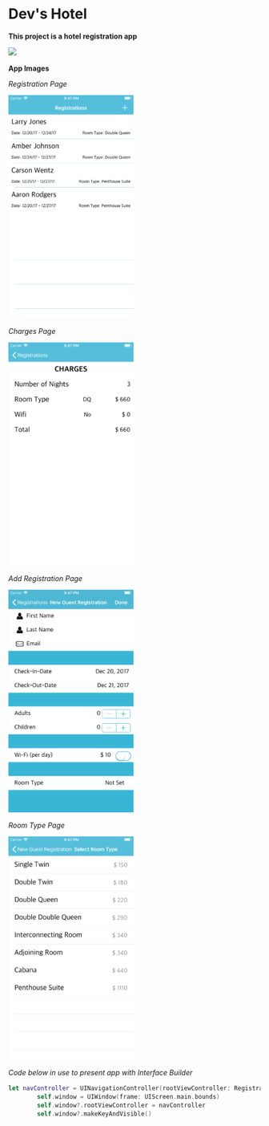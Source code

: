 # Dev's Hotel

**This project is a hotel registration app**

<img src="https://github.com/QuestCode/DevHotel/blob/master/DevHotel/App%20Images/updated_Dev_Hotel.gif" width="250">

**App Images**

*Registration Page*

<img src="https://github.com/QuestCode/DevHotel/blob/master/DevHotel/App%20Images/updated_Registration_Page.png" width="250">

*Charges Page*

<img src="https://github.com/QuestCode/DevHotel/blob/master/DevHotel/App%20Images/updated_Charges_Page.png" width="250">

*Add Registration Page*

<img src="https://github.com/QuestCode/DevHotel/blob/master/DevHotel/App%20Images/updated_Add_Regestration_Page.png" width="250">

*Room Type Page*

<img src="https://github.com/QuestCode/DevHotel/blob/master/DevHotel/App%20Images/updated_Room_Type_Page.png" width="250">



*Code below in use to present app with Interface Builder*
```Swift
let navController = UINavigationController(rootViewController: RegistrationViewController())
        self.window = UIWindow(frame: UIScreen.main.bounds)
        self.window?.rootViewController = navController
        self.window?.makeKeyAndVisible()
```
